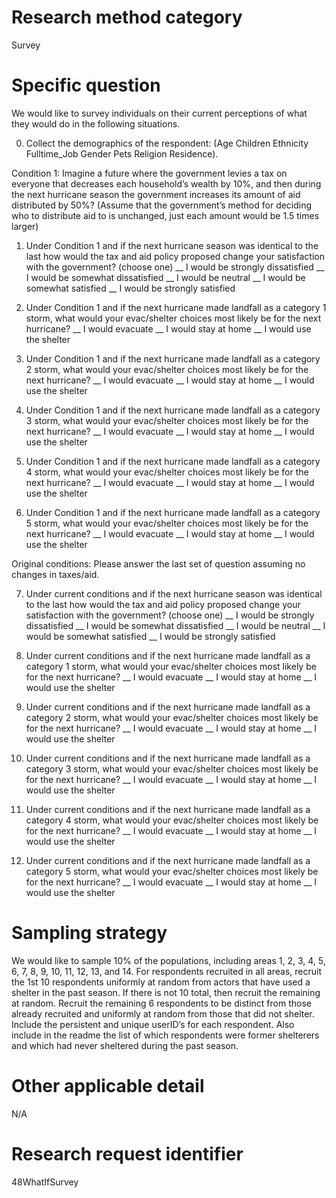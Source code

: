 ﻿# Research method category #
Survey


# Specific question #
We would like to survey individuals on their current perceptions of what they would do in the following situations.


0. Collect the demographics of the respondent: (Age Children Ethnicity Fulltime_Job Gender Pets Religion Residence).


Condition 1: Imagine a future where the government levies a tax on everyone that decreases each household’s wealth by 10%, and then during the next hurricane season the government increases its amount of aid distributed by 50%? (Assume that the government’s method for deciding who to distribute aid to is unchanged, just each amount would be 1.5 times larger)


1. Under Condition 1 and if the next hurricane season was identical to the last how would the tax and aid policy proposed change your satisfaction with the government? (choose one)
__ I would be strongly dissatisfied
__ I would be somewhat dissatisfied
__ I would be neutral
__ I would be somewhat satisfied
__ I would be strongly satisfied


2. Under Condition 1 and if the next hurricane made landfall as a category 1 storm, what would your evac/shelter choices most likely be for the next hurricane?
__ I would evacuate
__ I would stay at home
__ I would use the shelter


3. Under Condition 1 and if the next hurricane made landfall as a category 2 storm, what would your evac/shelter choices most likely be for the next hurricane?
__ I would evacuate
__ I would stay at home
__ I would use the shelter


4. Under Condition 1 and if the next hurricane made landfall as a category 3 storm, what would your evac/shelter choices most likely be for the next hurricane?
__ I would evacuate
__ I would stay at home
__ I would use the shelter


5. Under Condition 1 and if the next hurricane made landfall as a category 4 storm, what would your evac/shelter choices most likely be for the next hurricane?
__ I would evacuate
__ I would stay at home
__ I would use the shelter


6. Under Condition 1 and if the next hurricane made landfall as a category 5 storm, what would your evac/shelter choices most likely be for the next hurricane?
__ I would evacuate
__ I would stay at home
__ I would use the shelter


Original conditions: Please answer the last set of question assuming no changes in taxes/aid.


7. Under current conditions and if the next hurricane season was identical to the last how would the tax and aid policy proposed change your satisfaction with the government? (choose one)
__ I would be strongly dissatisfied
__ I would be somewhat dissatisfied
__ I would be neutral
__ I would be somewhat satisfied
__ I would be strongly satisfied


8. Under current conditions and if the next hurricane made landfall as a category 1 storm, what would your evac/shelter choices most likely be for the next hurricane?
__ I would evacuate
__ I would stay at home
__ I would use the shelter


9. Under current conditions and if the next hurricane made landfall as a category 2 storm, what would your evac/shelter choices most likely be for the next hurricane?
__ I would evacuate
__ I would stay at home
__ I would use the shelter


10. Under current conditions and if the next hurricane made landfall as a category 3 storm, what would your evac/shelter choices most likely be for the next hurricane?
__ I would evacuate
__ I would stay at home
__ I would use the shelter


11. Under current conditions and if the next hurricane made landfall as a category 4 storm, what would your evac/shelter choices most likely be for the next hurricane?
__ I would evacuate
__ I would stay at home
__ I would use the shelter


12. Under current conditions and if the next hurricane made landfall as a category 5 storm, what would your evac/shelter choices most likely be for the next hurricane?
__ I would evacuate
__ I would stay at home
__ I would use the shelter


# Sampling strategy #
We would like to sample 10% of the populations, including areas 1, 2, 3, 4, 5, 6, 7, 8, 9, 10, 11, 12, 13, and 14. 
For respondents recruited in all areas, recruit the 1st 10 respondents uniformly at random from actors that have used a shelter in the past season. If there is not 10 total, then recruit the remaining at random. Recruit the remaining 6 respondents to be distinct from those already recruited and uniformly at random from those that did not shelter. Include the persistent and unique userID’s for each respondent. Also include in the readme the list of which respondents were former shelterers and which had never sheltered during the past season. 


# Other applicable detail #
N/A


# Research request identifier #
48WhatIfSurvey
